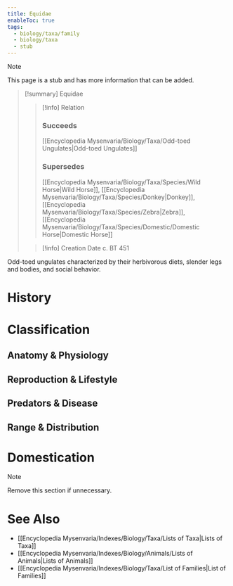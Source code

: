```yaml
---
title: Equidae
enableToc: true
tags:
  - biology/taxa/family
  - biology/taxa
  - stub
---
```


> [!note]
> This page is a stub and has more information that can be added.

> [!summary] Equidae
> > [!info] Relation
> > ### Succeeds
> > [[Encyclopedia Mysenvaria/Biology/Taxa/Odd-toed Ungulates|Odd-toed Ungulates]]
> > ### Supersedes
> > [[Encyclopedia Mysenvaria/Biology/Taxa/Species/Wild Horse|Wild Horse]], [[Encyclopedia Mysenvaria/Biology/Taxa/Species/Donkey|Donkey]], [[Encyclopedia Mysenvaria/Biology/Taxa/Species/Zebra|Zebra]], [[Encyclopedia Mysenvaria/Biology/Taxa/Species/Domestic/Domestic Horse|Domestic Horse]]
>
> > [!info] Creation Date
> > c. BT 451

Odd-toed ungulates characterized by their herbivorous diets, slender legs and bodies, and social behavior.
# History

# Classification
## Anatomy & Physiology

## Reproduction & Lifestyle

## Predators & Disease

## Range & Distribution

# Domestication

> [!note]
> Remove this section if unnecessary.
# See Also
- [[Encyclopedia Mysenvaria/Indexes/Biology/Taxa/Lists of Taxa|Lists of Taxa]]
- [[Encyclopedia Mysenvaria/Indexes/Biology/Animals/Lists of Animals|Lists of Animals]]
- [[Encyclopedia Mysenvaria/Indexes/Biology/Taxa/List of Families|List of Families]]